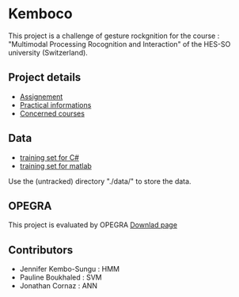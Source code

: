 # Kemboco
This project is a challenge of gesture rockgnition for the course : "Multimodal Processing Rocognition and Interaction" of the HES-SO university (Switzerland).

## Project details
* [Assignement](http://moodle.msengineering.ch/mod/resource/view.php?id=24491)
* [Practical informations](http://moodle.msengineering.ch/mod/resource/view.php?id=24490)
* [Concerned courses](http://moodle.msengineering.ch/course/view.php?id=324)

## Data
* [training set for C#](http://simon.ruffieux.home.hefr.ch/datasets/Dataset_segmented.zip)
* [training set for matlab](http://simon.ruffieux.home.hefr.ch/datasets/Dataset_segmented.mat)

Use the (untracked) directory "./data/" to store the data.

## OPEGRA
This project is evaluated by OPEGRA
[Downlad page](https://project.eia-fr.ch/chairgest/Pages/Opegra/Download.aspx)

## Contributors
* Jennifer Kembo-Sungu : HMM
* Pauline Boukhaled : SVM
* Jonathan Cornaz : ANN